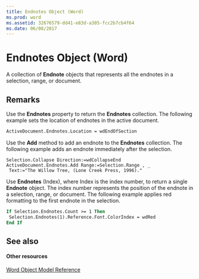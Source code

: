 ```yaml
---
title: Endnotes Object (Word)
ms.prod: word
ms.assetid: 32676579-dd41-e83d-a305-fcc2b7cb4f64
ms.date: 06/08/2017
---
```



# Endnotes Object (Word)

A collection of **Endnote** objects that represents all the endnotes in a selection, range, or document.


## Remarks

Use the **Endnotes** property to return the **Endnotes** collection. The following example sets the location of endnotes in the active document.


```vb
ActiveDocument.Endnotes.Location = wdEndOfSection
```

Use the **Add** method to add an endnote to the **Endnotes** collection. The following example adds an endnote immediately after the selection.




```
Selection.Collapse Direction:=wdCollapseEnd 
ActiveDocument.Endnotes.Add Range:=Selection.Range , _ 
 Text:="The Willow Tree, (Lone Creek Press, 1996)."
```

Use **Endnotes** (Index), where Index is the index number, to return a single **Endnote** object. The index number represents the position of the endnote in a selection, range, or document. The following example applies red formatting to the first endnote in the selection.




```vb
If Selection.Endnotes.Count >= 1 Then 
 Selection.Endnotes(1).Reference.Font.ColorIndex = wdRed 
End If
```


## See also


#### Other resources


[Word Object Model Reference](http://msdn.microsoft.com/library/be452561-b436-bb9b-6f94-3faa9a74a6fd%28Office.15%29.aspx)


